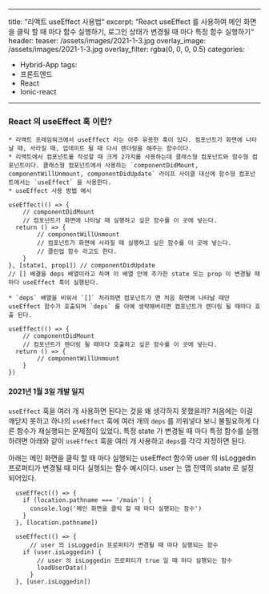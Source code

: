 
---
title: “리액트 useEffect 사용법“
excerpt: “React useEffect 를 사용하여 메인 화면을 클릭 할 때 마다 함수 실행하기, 로그인 상태가 변경될 때 마다 특정 함수 실행하기“
header:
	teaser: /assets/images/2021-1-3.jpg
	overlay_image: /assets/images/2021-1-3.jpg
	overlay_filter: rgba(0, 0, 0, 0.5)
categories:
- Hybrid-App
tags:
- 프론트엔드
- React
- Ionic-react
---

### React 의 useEffect 훅 이란?
	* 리액트 프레임워크에서 useEffect 라는 아주 유용한 훅이 있다. 컴포넌트가 화면에 나타날 때, 사라질 때, 업데이트 될 때 다시 렌더링을 해주는 함수이다.
	* 리액트에서 컴포넌트를 작성할 때 크게 2가지를 사용하는데 클래스형 컴포넌트와 함수형 컴포넌트이다. 클래스형 컴포넌트에서 사용하는 `componentDidMount, componentWillUnmount, componentDidUpdate` 라이프 사이클 대신에 함수형 컴포넌트에서는 `useEffect` 을 사용한다.
	* useEffect 사용 방법 예시
```tsx
useEffect(() => {
	// componentDidMount
	// 컴포넌트가 화면에 나타날 때 실행하고 싶은 함수를 이 곳에 넣는다.
  return () => {
		// componentWillUnmount
		// 컴포넌트가 화면에 사라질 때 실행하고 싶은 함수를 이 곳에 넣는다.
		// 클린업 함수 라고도 한다.
	}
}, [state1, prop1]) // componentDidUpdate
// [] 배결을 deps 배열이라고 하며 이 배열 안에 추가한 state 또는 prop 이 변경될 때 마다 useEffect 훅이 실행된다.
```

	* `deps` 배열을 비워서 `[]` 처리하면 컴포넌트가 맨 처음 화면에 나타날 때만 useEffect 함수가 호출되며 `deps` 를 아예 생략해버리면 컴포넌트가 렌더링 될 때마다 호출 된다.
```tsx
useEffect(() => {
	// componentDidMount
	// 컴포넌트가 렌더링 될 때마다 호출하고 싶은 함수를 이 곳에 넣는다.
  return () => {
		// componentWillUnmount
	}
})
```

#### 2021년 1월 3일 개발 일지
`useEffect` 훅을 여러 개 사용하면 된다는 것을 왜 생각하지 못했을까? 처음에는 이걸 깨닫지 못하고 하나의 `useEffect` 훅에 여러 개의  `deps` 를 끼워넣다 보니 불필요하게 다른 함수가 재실행되는 문제점이 있었다. 특정 state 가 변경될 때 마다 특정 함수를 실행하려면 아래와 같이 `useEffect` 훅을 여러 개 사용하고 `deps`를 각각 지정하면 된다.

아래는 메인 화면을 클릭 할 때 마다 실행되는 useEffect 함수와 user 의 isLoggedin 프로퍼티가 변경될 때 마다 실행되는 함수 예시이다. user 는 앱 전역의 state 로 설정 되어있다.

```tsx
  useEffect(() => {
    if (location.pathname === '/main') {
      console.log('메인 화면을 클릭 할 때 마다 실행되는 함수')
    }
  }, [location.pathname])

  useEffect(() => {
	  // user 의 isLoggedin 프로퍼티가 변경될 때 마다 실행되는 함수
    if (user.isLoggedin) {
		// user 의 isLoggedin 프로퍼티가 true 일 때 마다 실행되는 함수
		loadUserData()
	  }
  }, [user.isLoggedin])

```
